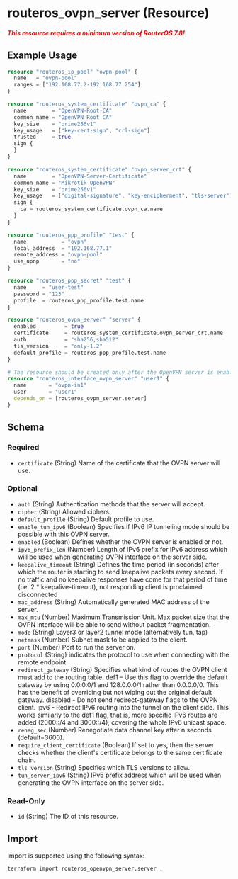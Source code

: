# routeros_ovpn_server (Resource)
##### *<span style="color:red">This resource requires a minimum version of RouterOS 7.8!</span>*

## Example Usage
```terraform
resource "routeros_ip_pool" "ovpn-pool" {
  name   = "ovpn-pool"
  ranges = ["192.168.77.2-192.168.77.254"]
}

resource "routeros_system_certificate" "ovpn_ca" {
  name        = "OpenVPN-Root-CA"
  common_name = "OpenVPN Root CA"
  key_size    = "prime256v1"
  key_usage   = ["key-cert-sign", "crl-sign"]
  trusted     = true
  sign {
  }
}

resource "routeros_system_certificate" "ovpn_server_crt" {
  name        = "OpenVPN-Server-Certificate"
  common_name = "Mikrotik OpenVPN"
  key_size    = "prime256v1"
  key_usage   = ["digital-signature", "key-encipherment", "tls-server"]
  sign {
    ca = routeros_system_certificate.ovpn_ca.name
  }
}

resource "routeros_ppp_profile" "test" {
  name           = "ovpn"
  local_address  = "192.168.77.1"
  remote_address = "ovpn-pool"
  use_upnp       = "no"
}

resource "routeros_ppp_secret" "test" {
  name     = "user-test"
  password = "123"
  profile  = routeros_ppp_profile.test.name
}

resource "routeros_ovpn_server" "server" {
  enabled         = true
  certificate     = routeros_system_certificate.ovpn_server_crt.name
  auth            = "sha256,sha512"
  tls_version     = "only-1.2"
  default_profile = routeros_ppp_profile.test.name
}

# The resource should be created only after the OpenVPN server is enabled!
resource "routeros_interface_ovpn_server" "user1" {
  name       = "ovpn-in1"
  user       = "user1"
  depends_on = [routeros_ovpn_server.server]
}
```

<!-- schema generated by tfplugindocs -->
## Schema

### Required

- `certificate` (String) Name of the certificate that the OVPN server will use.

### Optional

- `auth` (String) Authentication methods that the server will accept.
- `cipher` (String) Allowed ciphers.
- `default_profile` (String) Default profile to use.
- `enable_tun_ipv6` (Boolean) Specifies if IPv6 IP tunneling mode should be possible with this OVPN server.
- `enabled` (Boolean) Defines whether the OVPN server is enabled or not.
- `ipv6_prefix_len` (Number) Length of IPv6 prefix for IPv6 address which will be used when generating OVPN interface on the server side.
- `keepalive_timeout` (String) Defines  the time period (in seconds) after which the router is starting to send  keepalive packets every second. If no traffic and no keepalive  responses have come for that period of time (i.e. 2 *  keepalive-timeout), not responding client is proclaimed disconnected
- `mac_address` (String) Automatically generated MAC address of the server.
- `max_mtu` (Number) Maximum Transmission Unit. Max packet size that the OVPN interface will be able to send without packet fragmentation.
- `mode` (String) Layer3 or layer2 tunnel mode (alternatively tun, tap)
- `netmask` (Number) Subnet mask to be applied to the client.
- `port` (Number) Port to run the server on.
- `protocol` (String) indicates the protocol to use when connecting with the remote endpoint.
- `redirect_gateway` (String) Specifies what kind of routes the OVPN client must add to the routing table. def1 – Use this flag to override the default gateway by using 0.0.0.0/1 and  128.0.0.0/1 rather than 0.0.0.0/0. This has the benefit of overriding  but not wiping out the original default gateway. disabled - Do not send redirect-gateway flags to the OVPN client. ipv6 - Redirect IPv6 routing into the tunnel on the client side. This works  similarly to the def1 flag, that is, more specific IPv6 routes are added  (2000::/4 and 3000::/4), covering the whole IPv6 unicast space.
- `reneg_sec` (Number) Renegotiate data channel key after n seconds (default=3600).
- `require_client_certificate` (Boolean) If set to yes, then the server checks whether the client's certificate belongs to the same certificate chain.
- `tls_version` (String) Specifies which TLS versions to allow.
- `tun_server_ipv6` (String) IPv6 prefix address which will be used when generating the OVPN interface on the server side.

### Read-Only

- `id` (String) The ID of this resource.

## Import
Import is supported using the following syntax:
```shell
terraform import routeros_openvpn_server.server .
```
